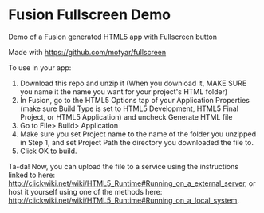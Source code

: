 # Fusion Fullscreen Demo

Demo of a Fusion generated HTML5 app with Fullscreen button

Made with https://github.com/motyar/fullscreen
  
To use in your app:

1. Download this repo and unzip it (When you download it, MAKE SURE you name it the name you want for your project's HTML folder)
2. In Fusion, go to the HTML5 Options tap of your Application Properties (make sure Build Type is set to HTML5 Development, HTML5 Final Project, or HTML5 Application) and uncheck Generate HTML file
3. Go to File> Build> Application
4. Make sure you set Project name to the name of the folder you unzipped in Step 1, and set Project Path the directory you downloaded the file to.
5. Click OK to build.

Ta-da! Now, you can upload the file to a service using the instructions linked to here: http://clickwiki.net/wiki/HTML5_Runtime#Running_on_a_external_server, or host it yourself using one of the methods here: http://clickwiki.net/wiki/HTML5_Runtime#Running_on_a_local_system.
